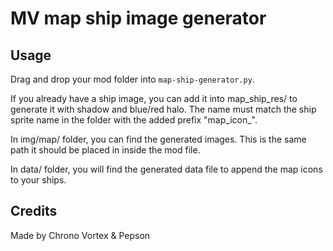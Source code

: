 # MV map ship image generator
## Usage

Drag and drop your mod folder into `map-ship-generator.py`.

If you already have a ship image, you can add it into map_ship_res/ to generate it with shadow and blue/red halo. The name must match the ship sprite name in the folder with the added prefix "map_icon_".

In img/map/ folder, you can find the generated images. This is the same path it should be placed in inside the mod file.

In data/ folder, you will find the generated data file to append the map icons to your ships.

## Credits

Made by Chrono Vortex & Pepson
